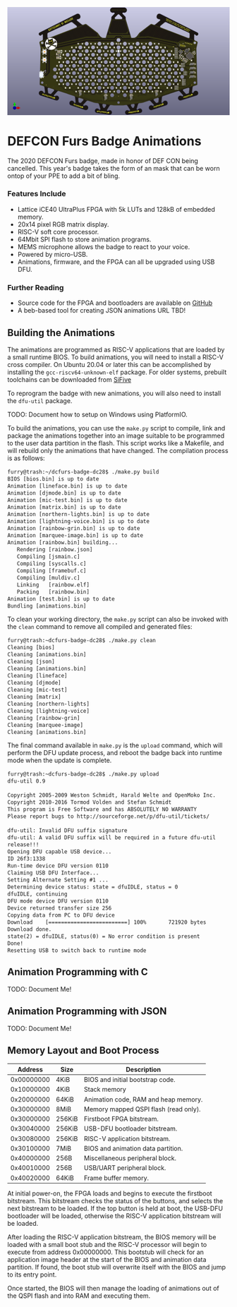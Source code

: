 ![Badge Front](doc/dcfurs-mask-render.png)

DEFCON Furs Badge Animations
============================

The 2020 DEFCON Furs badge, made in honor of DEF CON being cancelled. This year's badge takes the form of an mask that can be worn ontop of your PPE to add a bit
of bling.

### Features Include
 * Lattice iCE40 UltraPlus FPGA with 5k LUTs and 128kB of embedded memory.
 * 20x14 pixel RGB matrix display.
 * RISC-V soft core processor.
 * 64Mbit SPI flash to store animation programs.
 * MEMS microphone allows the badge to react to your voice.
 * Powered by micro-USB.
 * Animations, firmware, and the FPGA can all be upgraded using USB DFU.

### Further Reading
 * Source code for the FPGA and bootloaders are available on [GitHub](https://github.com/defconfurs/dc28-fur-fpga)
 * A beb-based tool for creating JSON animations URL TBD!

Building the Animations
-----------------------
The animations are programmed as RISC-V applications that are loaded by a
small runtime BIOS. To build animations, you will need to install a RISC-V
cross compiler. On Ubuntu 20.04 or later this can be accomplished by installing the `gcc-riscv64-unknown-elf` package. For older systems, prebuilt toolchains
can be downloaded from [SiFive](https://www.sifive.com/software)

To reprogram the badge with new animations, you will also need to install the
`dfu-util` package.

TODO: Document how to setup on Windows using PlatformIO.

To build the animations, you can use the `make.py` script to compile, link and
package the animations together into an image suitable to be programmed to the
user data partition in the flash. This script works like a Makefile, and will
rebuild only the animations that have changed. The compilation process is as
follows:

```
furry@trash:~/dcfurs-badge-dc28$ ./make.py build
BIOS [bios.bin] is up to date
Animation [lineface.bin] is up to date
Animation [djmode.bin] is up to date
Animation [mic-test.bin] is up to date
Animation [matrix.bin] is up to date
Animation [northern-lights.bin] is up to date
Animation [lightning-voice.bin] is up to date
Animation [rainbow-grin.bin] is up to date
Animation [marquee-image.bin] is up to date
Animation [rainbow.bin] building...
   Rendering [rainbow.json]
   Compiling [jsmain.c]
   Compiling [syscalls.c]
   Compiling [framebuf.c]
   Compiling [muldiv.c]
   Linking   [rainbow.elf]
   Packing   [rainbow.bin]
Animation [test.bin] is up to date
Bundling [animations.bin]
```

To clean your working directory, the `make.py` script can also be invoked with
the `clean` command to remove all compiled and generated files:

```
furry@trash:~dcfurs-badge-dc28$ ./make.py clean
Cleaning [bios]
Cleaning [animations.bin]
Cleaning [json]
Cleaning [animations.bin]
Cleaning [lineface]
Cleaning [djmode]
Cleaning [mic-test]
Cleaning [matrix]
Cleaning [northern-lights]
Cleaning [lightning-voice]
Cleaning [rainbow-grin]
Cleaning [marquee-image]
Cleaning [animations.bin]
```

The final command available in `make.py` is the `upload` command, which will
perform the DFU update process, and reboot the badge back into runtime mode
when the update is complete.
```
furry@trash:~dcfurs-badge-dc28$ ./make.py upload
dfu-util 0.9

Copyright 2005-2009 Weston Schmidt, Harald Welte and OpenMoko Inc.
Copyright 2010-2016 Tormod Volden and Stefan Schmidt
This program is Free Software and has ABSOLUTELY NO WARRANTY
Please report bugs to http://sourceforge.net/p/dfu-util/tickets/

dfu-util: Invalid DFU suffix signature
dfu-util: A valid DFU suffix will be required in a future dfu-util release!!!
Opening DFU capable USB device...
ID 26f3:1338
Run-time device DFU version 0110
Claiming USB DFU Interface...
Setting Alternate Setting #1 ...
Determining device status: state = dfuIDLE, status = 0
dfuIDLE, continuing
DFU mode device DFU version 0110
Device returned transfer size 256
Copying data from PC to DFU device
Download	[=========================] 100%       721920 bytes
Download done.
state(2) = dfuIDLE, status(0) = No error condition is present
Done!
Resetting USB to switch back to runtime mode
```

Animation Programming with C
--------------------------

TODO: Document Me!

Animation Programming with JSON
-------------------------------

TODO: Document Me!

Memory Layout and Boot Process
------------------------------

| Address    | Size   | Description
|------------|--------|--------------------------------------
| 0x00000000 | 4KiB   | BIOS and initial bootstrap code.
| 0x10000000 | 4KiB   | Stack memory
| 0x20000000 | 64KiB  | Animation code, RAM and heap memory.
| 0x30000000 | 8MiB   | Memory mapped QSPI flash (read only).
| 0x30000000 | 256KiB | Firstboot FPGA bitstream.
| 0x30040000 | 256KiB | USB-DFU bootloader bitstream.
| 0x30080000 | 256KiB | RISC-V application bitstream.
| 0x30100000 | 7MiB   | BIOS and animation data partition.
| 0x40000000 | 256B   | Miscellaneous peripheral block.
| 0x40010000 | 256B   | USB/UART peripheral block.
| 0x40020000 | 64KiB  | Frame buffer memory.

At initial power-on, the FPGA loads and begins to execute the firstboot
bitstream. This bitstream checks the status of the buttons, and selects
the next bitstream to be loaded. If the top button is held at boot, the
USB-DFU bootloader will be loaded, otherwise the RISC-V application
bitstream will be loaded.

After loading the RISC-V application bitstream, the BIOS memory will be loaded
with a small boot stub and the RISC-V processor will begin to execute from
address 0x00000000. This bootstub will check for an application image header
at the start of the BIOS and animation data partition. If found, the boot stub
will overwrite itself with the BIOS and jump to its entry point.

Once started, the BIOS will then manage the loading of animations out of the
QSPI flash and into RAM and executing them.

